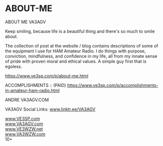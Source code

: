# ABOUT-ME
ABOUT ME  VA3AGV

Keep smiling, because life is a beautiful thing and there's so much to smile about.

The collection of post at the website / blog contains descriptions of some of the equipment I use for HAM Amateur Radio. I do things with purpose, conviction, mindfulness, and confidence in my life, all from my innate sense of pride with proven moral and ethical values. A simple guy first that is egoless.

https://www.ve3sp.com/p/about-me.html

ACCOMPLISHMENTS :: (PAID) https://www.ve3sp.com/p/accomplishments-in-amateur-ham-radio.html




ANDRE VA3AGV.COM

VA3AGV Social Links: www.linktr.ee/VA3AGV



www.VE3SP.com </br>
www.VA3AGV.com </br>
www.VE3WZW.net </br>
www.VA3WZW.com </br>
10+ </br>


